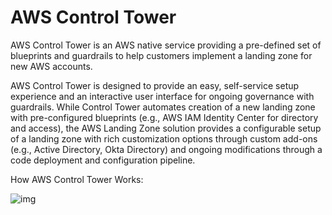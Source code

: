 # AWS Control Tower

AWS Control Tower is an AWS native service providing a pre-defined set of blueprints and guardrails to help customers implement a landing zone for new AWS accounts.

AWS Control Tower is designed to provide an easy, self-service setup experience and an interactive user interface for ongoing governance with guardrails. While Control Tower automates creation of a new landing zone with pre-configured blueprints (e.g., AWS IAM Identity Center for directory and access), the AWS Landing Zone solution provides a configurable setup of a landing zone with rich customization options through custom add-ons (e.g., Active Directory, Okta Directory) and ongoing modifications through a code deployment and configuration pipeline.

How AWS Control Tower Works:

![img](https://d1.awsstatic.com/product-marketing/Control%20Tower/product-page-diagram-ControlTower-updated.9e1e2613259a3e0a384aac493e1d7ca4e9126005.png)
